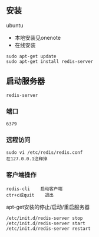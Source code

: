 ## 安装

ubuntu

* 本地安装见onenote
* 在线安装

```
sudo apt-get update
sudo apt-get install redis-server
```

## 启动服务器

```
redis-server
```

### 端口

```
6379
```

### 远程访问

```
sudo vi /etc/redis/redis.conf
在127.0.0.1注释掉
```

### 客户端操作

```
redis-cli    启动客户端
ctr+c或quit    退出
```

apt-get安装的停止/启动/重启服务器

```
/etc/init.d/redis-server stop
/etc/init.d/redis-server start
/etc/init.d/redis-server restart
```



